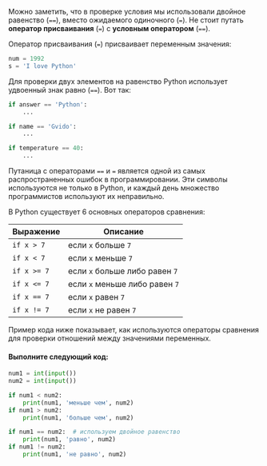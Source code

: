 Можно заметить, что в проверке условия мы использовали двойное равенство (`==`), вместо ожидаемого одиночного (`=`). Не стоит путать **оператор присваивания** (`=`) с **условным оператором** (`==`).

Оператор присваивания (`=`) присваивает переменным значения:

```python
num = 1992
s = 'I love Python'
```

Для проверки двух элементов на равенство Python использует удвоенный знак равно (`==`). Вот так:

```python
if answer == 'Python':
    ...

if name == 'Gvido':
    ...

if temperature == 40:
    ...
```

Путаница с операторами `==` и `=` является одной из самых распространенных ошибок в программировании. Эти символы используются не только в Python, и каждый день множество программистов используют их неправильно.

В Python существует 6 основных операторов сравнения:

| Выражение    | Описание                     |
|--------------|------------------------------|
| `if x > 7`   | если `x` больше `7`          |
| `if x < 7`   | если `x` меньше `7`          |
| `if x >= 7`  | если `x` больше либо равен `7` |
| `if x <= 7`  | если `x` меньше либо равен `7` |
| `if x == 7`  | если `x` равен `7`           |
| `if x != 7`  | если `x` не равен `7`        |


Пример кода ниже показывает, как используются операторы сравнения для проверки отношений между значениями переменных.

#### Выполните следующий код:

```python
num1 = int(input())
num2 = int(input())

if num1 < num2:
    print(num1, 'меньше чем', num2)
if num1 > num2:
    print(num1, 'больше чем', num2)

if num1 == num2:  # используем двойное равенство
    print(num1, 'равно', num2)
if num1 != num2:
    print(num1, 'не равно', num2)
```
